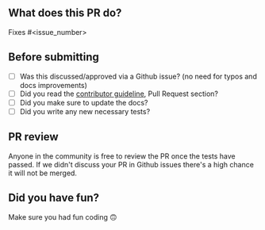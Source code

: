 ## What does this PR do?

Fixes #\<issue_number>

## Before submitting

- [ ] Was this discussed/approved via a Github issue? (no need for typos and docs improvements)
- [ ] Did you read the [contributor guideline](https://github.com/PyTorchLightning/pytorch-lightning/blob/master/.github/CONTRIBUTING.md), Pull Request section?
- [ ] Did you make sure to update the docs?
- [ ] Did you write any new necessary tests?

## PR review

Anyone in the community is free to review the PR once the tests have passed.
If we didn't discuss your PR in Github issues there's a high chance it will not be merged.

## Did you have fun?

Make sure you had fun coding 🙃
